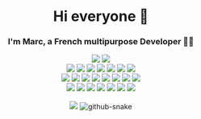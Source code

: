 <h1 align="center">Hi everyone 👋</h1>
<h3 align="center">I'm Marc, a French multipurpose Developer 👨‍💻</h3>  

<div align="center">

  [![](https://img.shields.io/static/v1?label=Website&message=arcaneum-lab.org&color=informational&logo=web)]([https://arcaneum-lab.org)
  [![](https://img.shields.io/badge/LinkedIn-0077B5?logo=linkedin&logoColor=white)](https://www.linkedin.com/in/marc-augereau-exc/)
  <br>
  ![](https://img.shields.io/badge/-HTML-%23E34F26?logo=html5&logoColor=white)
  ![](https://img.shields.io/badge/-CSS-%231572B6?logo=css3&logoColor=white)
  ![](https://img.shields.io/badge/-VB-%23512BD4?logo=visualbasic&logoColor=white)
  ![](https://img.shields.io/badge/-C-%23A8B9CC?logo=c&logoColor=black)
  ![](https://img.shields.io/badge/-C++-%2300599C?logo=cplusplus)
  ![](https://img.shields.io/badge/-C%23-%23512BD4?logo=csharp)
  ![](https://img.shields.io/badge/-Rust-orange?logo=rust)
  <br>
  ![](https://img.shields.io/badge/-LLVM-%23262D3A?logo=llvm)
  ![](https://img.shields.io/badge/-Blazor-%23512BD4?logo=blazor)
  ![](https://img.shields.io/badge/-Sass-%23CC6699?logo=sass&logoColor=white)
  ![](https://img.shields.io/badge/-Tailwind%20CSS-%2306B6D4?logo=tailwindcss&logoColor=white)
  ![](https://img.shields.io/badge/-WASM-%23654FF0?logo=webassembly&logoColor=white)
  ![](https://img.shields.io/badge/-MySQL-%234479A1?logo=mysql&logoColor=white)
  ![](https://img.shields.io/badge/-Redis-%23DC382D?logo=redis&logoColor=white)
  ![](https://img.shields.io/badge/-MongoDB-%2347A248?logo=mongodb&logoColor=white)
  <br>
  ![](https://img.shields.io/badge/-Github-%23181717?logo=github&logoColor=white)
  ![](https://img.shields.io/badge/-Windows-%230078D4?logo=windows&logoColor=white)
  ![](https://img.shields.io/badge/-Linux-%23FCC624?logo=linux&logoColor=black)
  ![](https://img.shields.io/badge/-7Zip-%23A8B9CC?logo=7Zip&logoColor=black)
  ![](https://img.shields.io/badge/-Docker-%232496ED?logo=docker&logoColor=white)
  ![](https://img.shields.io/badge/-VirtualBox-%23183A61?logo=virtualbox&logoColor=white)
  ![](https://img.shields.io/badge/-Proxmox-%23E57000?logo=proxmox&logoColor=white)
  <br><br>
  ![](https://github-readme-stats.vercel.app/api/top-langs/?username=Mihawka&layout=compact&theme=dark)
  <picture>
    <source media="(prefers-color-scheme: dark)" srcset="https://raw.githubusercontent.com/Mihawka/Mihawka/assets/github-contribution-grid-snake-dark.svg" />
    <source media="(prefers-color-scheme: light)" srcset="https://raw.githubusercontent.com/Mihawka/Mihawka/assets/github-contribution-grid-snake.svg" />
    <img alt="github-snake" src="github-snake.svg" />
  </picture>

</div>
